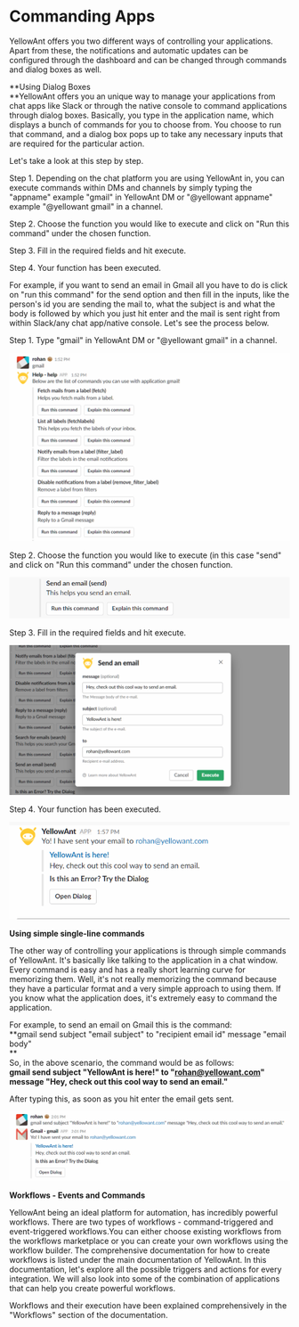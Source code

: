 # Commanding Apps

YellowAnt offers you two different ways of controlling your applications. Apart from these, the notifications and automatic updates can be configured through the dashboard and can be changed through commands and dialog boxes as well.

**Using Dialog Boxes    
**YellowAnt offers you an unique way to manage your applications from chat apps like Slack or through the native console to command applications through dialog boxes. Basically, you type in the application name, which displays a bunch of commands for you to choose from. You choose to run that command, and a dialog box pops up to take any necessary inputs that are required for the particular action.

Let's take a look at this step by step.

Step 1. Depending on the chat platform you are using YellowAnt in, you can execute commands within DMs and channels by simply typing the "appname" example "gmail" in YellowAnt DM or "@yellowant appname" example "@yellowant gmail" in a channel.

Step 2. Choose the function you would like to execute and click on "Run this command" under the chosen function.

Step 3. Fill in the required fields and hit execute.

Step 4. Your function has been executed.

For example, if you want to send an email in Gmail all you have to do is click on "run this command" for the send option and then fill in the inputs, like the person's id you are sending the mail to, what the subject is and what the body is followed by which you just hit enter and the mail is sent right from within Slack/any chat app/native console. Let's see the process below.

Step 1. Type "gmail" in YellowAnt DM or "@yellowant gmail" in a channel.  


![](.gitbook/assets/image%20%2853%29.png)

Step 2. Choose the function you would like to execute \(in this case "send" and click on "Run this command" under the chosen function.  


![](.gitbook/assets/image%20%2894%29.png)

Step 3. Fill in the required fields and hit execute.  


![](.gitbook/assets/image%20%28288%29.png)

Step 4. Your function has been executed.  


![](.gitbook/assets/image%20%28142%29.png)

**Using simple single-line commands**

The other way of controlling your applications is through simple commands of YellowAnt. It's basically like talking to the application in a chat window. Every command is easy and has a really short learning curve for memorizing them. Well, it's not really memorizing the command because they have a particular format and a very simple approach to using them. If you know what the application does, it's extremely easy to command the application.

For example, to send an email on Gmail this is the command:  
**gmail send subject "email subject" to "recipient email id" message "email body"    
**  
So, in the above scenario, the command would be as follows:  
**gmail send subject "YellowAnt is here!" to "rohan@yellowant.com" message "Hey, check out this cool way to send an email."**

After typing this, as soon as you hit enter the email gets sent.  


![](.gitbook/assets/image%20%28213%29.png)

**Workflows - Events and Commands**

YellowAnt being an ideal platform for automation, has incredibly powerful workflows. There are two types of workflows - command-triggered and event-triggered workflows.You can either choose existing workflows from the workflows marketplace or you can create your own workflows using the workflow builder. The comprehensive documentation for how to create workflows is listed under the main documentation of YellowAnt. In this documentation, let's explore all the possible triggers and actions for every integration. We will also look into some of the combination of applications that can help you create powerful workflows.

Workflows and their execution have been explained comprehensively in the "Workflows" section of the documentation.

